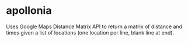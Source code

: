 apollonia
=========

Uses Google Maps Distance Matrix API to return a matrix of distance and times given a list of locations (one location per line, blank line at end).